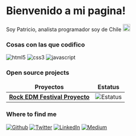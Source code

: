 <h1>Bienvenido a mi pagina!</h1>
<p>Soy Patricio, analista programador soy de Chile <img src="https://images.emojiterra.com/twitter/v14.0/128px/1f1e8-1f1f1.png" width="20"/></p>
<h3>Cosas con las que codifico</h3>
<p>

  <img alt="html5" src="https://img.shields.io/badge/-HTML5-E34F26?style=flat-square&logo=html5&logoColor=white" />
  <img alt="css3" src="https://img.shields.io/badge/-CSS3-1572B6?style=flat-square&logo=css3&logoColor=white" />
  <img alt="javascript" src="https://img.shields.io/badge/-JAVASCRIPT-ED8B00?style=flat-square&logo=javascript&logoColor=white" />

</p>
<h3>Open source projects</h3>
<table>
  <thead align="center">
    <tr border: none;>
      <td><b>Proyectos</b></td>
      <td><b>Estatus</b></td>
    </tr>
  </thead>
  <tbody>
    <tr>
     <td><a href="https://github.com/PVEGAM/Rock-EDM-Festival-Proyecto"><b>Rock EDM Festival Proyecto</b></a></td>
      <td><img alt="Estatus" src="https://img.shields.io/static/v1?style=flat&label=ESTATUS&message=FINALIZADO&color=green"/></td>
    </tr>
  </tbody>
</table>
<h3>Where to find me</h3>
<p><a href="https://github.com/thmsgbrt" target="_blank"><img alt="Github" src="https://img.shields.io/badge/GitHub-%2312100E.svg?&style=for-the-badge&logo=Github&logoColor=white" /></a> <a href="https://twitter.com/Guibz16" target="_blank"><img alt="Twitter" src="https://img.shields.io/badge/twitter-%231DA1F2.svg?&style=for-the-badge&logo=twitter&logoColor=white" /></a> <a href="https://www.linkedin.com/in/thomas-guibert" target="_blank"><img alt="LinkedIn" src="https://img.shields.io/badge/linkedin-%230077B5.svg?&style=for-the-badge&logo=linkedin&logoColor=white" /></a> <a href="https://medium.com/@th.guibert" target="_blank"><img alt="Medium" src="https://img.shields.io/badge/medium-%2312100E.svg?&style=for-the-badge&logo=medium&logoColor=white" /></a>
</p>
